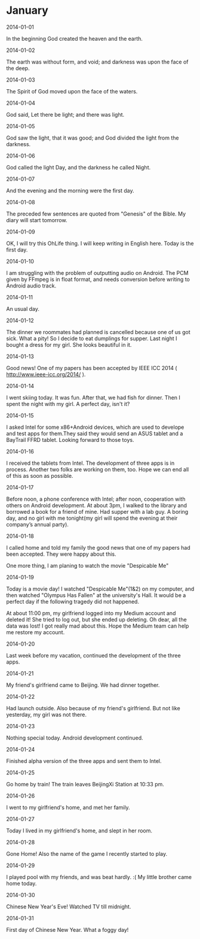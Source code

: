 # January

2014-01-01

In the beginning God created the heaven and the earth.

2014-01-02

The earth was without form, and void; and darkness was upon the face of the deep.

2014-01-03

The Spirit of God moved upon the face of the waters.

2014-01-04

God said, Let there be light; and there was light.

2014-01-05

God saw the light, that it was good; and God divided the light from the darkness.

2014-01-06

God called the light Day, and the darkness he called Night.

2014-01-07

And the evening and the morning were the first day.

2014-01-08

The preceded few sentences are quoted from "Genesis" of the Bible. My diary will start tomorrow.

2014-01-09

OK, I will try this OhLife thing. I will keep writing in English here.
Today is the first day.

2014-01-10

I am struggling with the problem of outputting audio on Android. The PCM given by FFmpeg is in float format, and needs conversion before writing to Android audio track.

2014-01-11

An usual day.

2014-01-12

The dinner we roommates had planned is cancelled because one of us got sick. What a pity! So I decide to eat dumplings for supper.
Last night I bought a dress for my girl. She looks beautiful in it.

2014-01-13

Good news! One of my papers has been accepted by IEEE ICC 2014 ( http://www.ieee-icc.org/2014/ ).

2014-01-14

I went skiing today. It was fun. After that, we had fish for dinner. Then I spent the night with my girl.
A perfect day, isn't it?

2014-01-15

﻿I asked Intel for some x86+Android devices, which are used to develope and test apps for them.They said they would send an ASUS tablet and a BayTrail FFRD tablet.
Looking forward to those toys.

2014-01-16

I received the tablets from Intel. The development of three apps is in process. Another two folks are working on them, too. Hope we can end all of this as soon as possible.

2014-01-17

Before noon, a phone conference with Intel; after noon, cooperation with others on Android development.
At about 3pm, I walked to the library and borrowed a book for a friend of mine. Had supper with a lab guy.
A boring day, and no girl with me tonight(my girl will spend the evening at their company’s annual party).

2014-01-18

﻿I called home and told my family the good news that one of my papers had been accepted. They were happy about this.

One more thing, I am planing to watch the movie "Despicable Me"

2014-01-19

﻿Today is a movie day! I watched "Despicable Me"(1&2) on my computer, and then watched "Olympus Has Fallen" at the university's Hall. It would be a perfect day if the following tragedy did not happened.

At about 11:00 pm, my girlfriend logged into my Medium account and deleted it! She tried to log out, but she ended up deleting. Oh dear, all the data was lost! I got really mad about this. Hope the Medium team can help me restore my account.

2014-01-20

Last week before my vacation, continued the development of the three apps.

2014-01-21

My friend's girlfriend came to Beijing. We had dinner together.

2014-01-22

Had launch outside. Also because of my friend's girlfriend. But not like yesterday, my girl was not there.

2014-01-23

Nothing special today. Android development continued.

2014-01-24

Finished alpha version of the three apps and sent them to Intel.

2014-01-25

Go home by train! The train leaves BeijingXi Station at 10:33 pm.

2014-01-26

I went to my girlfriend's home, and met her family.

2014-01-27

Today I lived in my girlfriend's home, and slept in her room.

2014-01-28

Gone Home!
Also the name of the game I recently started to play.

2014-01-29

I played pool with my friends, and was beat hardly. :(
My little brother came home today.

2014-01-30

Chinese New Year's Eve! Watched TV till midnight.

2014-01-31

First day of Chinese New Year. What a foggy day!
